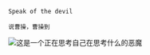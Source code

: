     Speak of the devil

    说曹操，曹操到
![这是一个正在思考自己在思考什么的恶魔](https://pic4.zhimg.com/v2-14a7fae26b3bf1386df8bf208eaf63f3_b.webp)
